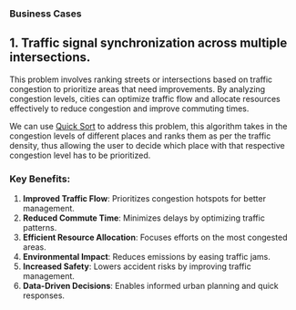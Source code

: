### Business Cases

## 1. Traffic signal synchronization across multiple intersections.

This problem involves ranking streets or intersections based on traffic congestion to prioritize areas that need improvements. By analyzing congestion levels, cities can optimize traffic flow and allocate resources effectively to reduce congestion and improve commuting times.

We can use [Quick Sort]([traffic_quick_sort.cpp](https://github.com/Sahana8866/rsahana.github.io/blob/b51279ebb79c833e652becfe1b05514b10af27ba/traffic_quick_sort.cpp)) to address this problem, this algorithm takes in the congestion levels of different places and ranks them as per the traffic density, thus allowing the user to decide which place with that respective congestion level has to be prioritized.

### Key Benefits:

1. **Improved Traffic Flow**: Prioritizes congestion hotspots for better management.
2. **Reduced Commute Time**: Minimizes delays by optimizing traffic patterns.
3. **Efficient Resource Allocation**: Focuses efforts on the most congested areas.
4. **Environmental Impact**: Reduces emissions by easing traffic jams.
5. **Increased Safety**: Lowers accident risks by improving traffic management.
6. **Data-Driven Decisions**: Enables informed urban planning and quick responses.
